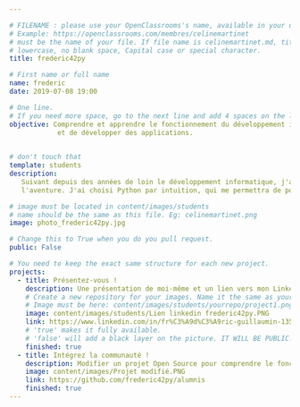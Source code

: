 ```yaml
---

# FILENAME : please use your OpenClassrooms's name, available in your url.
# Example: https://openclassrooms.com/membres/celinemartinet
# must be the name of your file. If file name is celinemartinet.md, title is celinemartinet.
# lowercase, no blank space, Capital case or special character.
title: frederic42py

# First name or full name
name: frederic
date: 2019-07-08 19:00

# One line.
# If you need more space, go to the next line and add 4 spaces on the left, as in 'description'.
objective: Comprendre et apprendre le fonctionnement du développement informatique afin de suivre l'évolution numérique 
            et de développer des applications.
               

# don't touch that
template: students
description:
   Suivant depuis des années de loin le développement informatique, j'ai enfin décidé d'ouvrir la porte et de me lancer dans 
   l'aventure. J'ai choisi Python par intuition, qui me permettra de pouvoir développer des applications utiles. 

# image must be located in content/images/students
# name should be the same as this file. Eg: celinemartinet.png
image: photo_frederic42py.jpg

# Change this to True when you do you pull request.
public: False

# You need to keep the exact same structure for each new project.
projects:
  - title: Présentez-vous !
    description: Une présentation de moi-même et un lien vers mon LinkedIn.
    # Create a new repository for your images. Name it the same as your nickname and profile picture.
    # Image must be here: content/images/students/yourrepo/project1.png
    image: content/images/students/Lien linkedin frederic42py.PNG
    link: https://www.linkedin.com/in/fr%C3%A9d%C3%A9ric-guillaumin-135097108/
    # 'true' makes it fully available.
    # 'false' will add a black layer on the picture. IT WILL BE PUBLIC!
    finished: true
  - title: Intégrez la communauté !
    description: Modifier un projet Open Source pour comprendre le fonctionnement de Git, de Github et des pull requests. 
    image: content/images/Projet modifié.PNG
    link: https://github.com/frederic42py/alumnis
    finished: true
---
```

